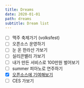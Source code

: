 ```yaml
---
title: Dreams
date: 2020-01-01
path: dreams
subtitle: Dream list
---
```


- [ ] 맥주 축제가기 (volksfest)
- [ ] 오픈소스 운영하기
- [ ] 눈 온 한라산 가보기
- [ ] 실리콘밸리 가보기
- [ ] 내가 만든 서비스로 100만원 벌어보기
- [ ] summer 피아노로 연주하기
- [x] [오픈소스에 기여해보기](/posts/처음으로-오픈소스-컨트리뷰터가-된-후기)
- [ ] CES 가보기